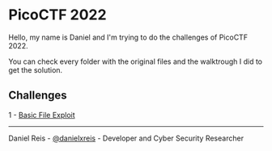 # PicoCTF 2022

Hello, my name is Daniel and I'm trying to do the challenges of PicoCTF 2022. 

You can check every folder with the original files and the walktrough I did to get the solution.

## Challenges

1 - [Basic File Exploit](basic-file-exploit/README.MD)

---
Daniel Reis - [@danielxreis](https://twitter.com/DanielXReis) - Developer and Cyber Security Researcher
